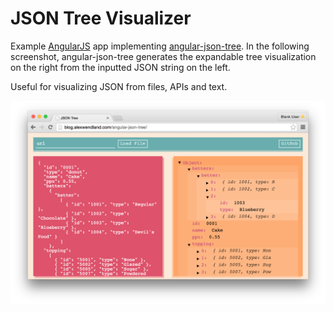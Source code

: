 # JSON Tree Visualizer

Example [AngularJS](https://angularjs.org/) app implementing [angular-json-tree](https://github.com/awendland/angular-json-tree/tree/master). In the following screenshot, angular-json-tree generates the expandable tree visualization on the right from the inputted JSON string on the left.

Useful for visualizing JSON from files, APIs and text.

![Example Screenshot](screenshot.png)